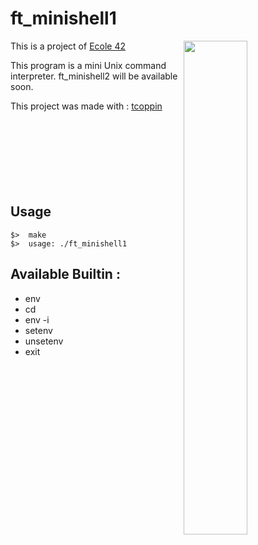 # ft_minishell1

<img align="right"  src="http://i.imgur.com/q873GfS.png" width="45%" />
This is a project of <a href="http://www.42.fr/" target="_blank" >Ecole 42</a>

This program is a mini Unix command interpreter.
ft_minishell2 will be available soon.

This project was made with : <a href="https://github.com/tcoppin" target="_blank" >tcoppin</a>
<br /><br /><br /><br /><br /><br /><br /><br />
## Usage
	$>  make
	$>  usage: ./ft_minishell1

## Available Builtin :

   * env
   * cd
   * env -i
   * setenv
   * unsetenv
   * exit

  